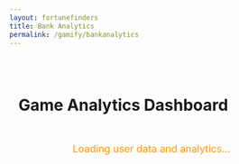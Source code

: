 ```yaml
---
layout: fortunefinders
title: Bank Analytics
permalink: /gamify/bankanalytics
---
```


<style>
  :root {
    --primary-color: #ff9800;
    --background-color: #1f1f1f;
    --text-color: #ffffff;
    --chart-grid-color: rgba(255, 255, 255, 0.1);
  }

  .container {
    max-width: 1200px;
    margin: 0 auto;
    padding: 2rem 1rem;
  }

  .game-card {
    background-color: #2d2d2d;
    border-radius: 8px;
    padding: 1.5rem;
    margin-bottom: 1.5rem;
    box-shadow: 0 4px 8px rgba(0, 0, 0, 0.2);
  }

  .chart-grid {
    display: grid;
    grid-template-columns: repeat(auto-fit, minmax(300px, 1fr));
    gap: 1.5rem;
    margin-top: 1.5rem;
  }

  .chart-container {
    height: 400px;
    position: relative;
  }

  .game-title {
    color: var(--primary-color);
    border-left: 4px solid var(--primary-color);
    padding-left: 1rem;
    margin: 0 0 1.5rem 0;
  }

  .toggle-container {
    display: flex;
    gap: 0.5rem;
    flex-wrap: wrap;
    margin-bottom: 1.5rem;
  }

  .toggle-button {
    background: none;
    border: 1px solid currentColor;
    color: var(--text-color);
    padding: 0.3rem 0.8rem;
    border-radius: 15px;
    cursor: pointer;
    transition: all 0.3s;
  } 

  .toggle-button.active {
    background: var(--primary-color);
    border-color: var(--primary-color);
    font-weight: bold;
  }

  .error-message {
    color: #ff6b6b;
    text-align: center;
    padding: 2rem;
  }

  .demo-warning {
    color: #ffd700;
    text-align: center;
    padding: 1rem;
    border: 1px solid #ffd700;
    border-radius: 4px;
    margin: 1rem 0;
  }

  .loading-message {
    color: var(--primary-color);
    text-align: center;
    padding: 2rem;
    font-size: 1.1rem;
  }

  .user-info {
    background-color: #3d3d3d;
    border-radius: 8px;
    padding: 1rem;
    margin-bottom: 1.5rem;
    border-left: 4px solid var(--primary-color);
  }

  .user-info h3 {
    color: var(--primary-color);
    margin: 0 0 0.5rem 0;
  }

  .user-stats {
    display: grid;
    grid-template-columns: repeat(auto-fit, minmax(200px, 1fr));
    gap: 1rem;
  }

  .stat-item {
    display: flex;
    justify-content: space-between;
    padding: 0.5rem 0;
    border-bottom: 1px solid #555;
  }

  .stat-value {
    font-weight: bold;
  }

  .back-button {
    background: var(--primary-color);
    color: white;
    border: none;
    padding: 0.5rem 1rem;
    border-radius: 4px;
    cursor: pointer;
    text-decoration: none;
    display: inline-block;
    margin-bottom: 1rem;
    transition: background-color 0.3s;
  }

  .back-button:hover {
    background: #e68900;
    color: white;
    text-decoration: none;
  }
</style>

<div class="container">
  
  <h1 class="text-light">Game Analytics Dashboard</h1>

  <div id="loadingMessage" class="loading-message">
    Loading user data and analytics...
  </div>

  <div id="errorMessage" class="error-message" style="display: none;">
    Failed to load analytics data. Please check your connection and try again.
  </div>

  <div id="mainContent" style="display: none;">
    <div id="userInfo" class="user-info" style="display: none;">
      <h3 id="userName">User Analytics</h3>
      <div class="user-stats" id="userStats">
        <!-- User stats will be populated here -->
      </div>
    </div>

    <div class="game-card">
      <h2 class="game-title">Individual Game Analytics</h2>
      <div class="toggle-container" id="toggleButtons">
        <button class="toggle-button active" data-game="dice">Dice</button>
        <button class="toggle-button active" data-game="poker">Poker</button>
        <button class="toggle-button active" data-game="mines">Mines</button>
        <button class="toggle-button active" data-game="blackjack">Blackjack</button>
      </div>
      <div class="chart-container">
        <canvas id="combinedChart"></canvas>
      </div>
    </div>

    <div class="chart-grid">
      <div class="game-card">
        <h3 class="game-title">Dice</h3>
        <div class="chart-container">
          <canvas id="diceChart"></canvas>
        </div>
      </div>                  
      <div class="game-card">
        <h3 class="game-title">Poker</h3>
        <div class="chart-container">
          <canvas id="pokerChart"></canvas>
        </div>
      </div>
      <div class="game-card">
        <h3 class="game-title">Mines</h3>
        <div class="chart-container">
          <canvas id="minesChart"></canvas>
        </div>
      </div>
      <div class="game-card">
        <h3 class="game-title">Blackjack</h3>
        <div class="chart-container">
          <canvas id="blackjackChart"></canvas>
        </div>
      </div>
    </div>
  </div>
</div>

<script src="{{site.baseurl}}/assets/js/api/config.js"></script>
<script src="https://cdn.jsdelivr.net/npm/chart.js"></script>
<script type="module">
import { javaURI, fetchOptions } from '{{site.baseurl}}/assets/js/api/config.js';

// Game configuration
const gameConfig = {
  'dice': { color: '#FFCE56', label: 'Dice', endpoint: '/profitmap/dice' },
  'poker': { color: '#FF6384', label: 'Poker', endpoint: '/profitmap/poker' },
  'mines': { color: '#9966FF', label: 'Mines', endpoint: '/profitmap/mines' },
  'blackjack': { color: '#4BC0C0', label: 'Blackjack', endpoint: '/profitmap/blackjack' }
};

// Global variables
let personId = null;
let combinedChart = null;
const individualCharts = {};

// Get personId from URL parameters or session
function getPersonIdFromUrl() {
  const urlParams = new URLSearchParams(window.location.search);
  const paramPersonId = urlParams.get('personId');
  console.log('PersonId from URL:', paramPersonId);
  return paramPersonId ? parseInt(paramPersonId, 10) : null;
}

// Get user ID from session (fallback)
async function fetchPersonIdFromSession() {
  try {
    console.log('Fetching person ID from session...');
    const personResponse = await fetch(`${javaURI}/api/person/get`, fetchOptions);
    
    if (!personResponse.ok) {
      throw new Error(`Failed to fetch person data: ${personResponse.status} ${await personResponse.text()}`);
    }
    
    const personData = await personResponse.json();
    console.log('Person data from session:', personData);
    
    if (!personData.id) {
      throw new Error("Could not determine user ID from session");
    }
    
    return personData.id;
  } catch (error) {
    console.error('Error fetching person ID from session:', error);
    throw error;
  }
}

// Fetch user analytics data
async function fetchUserAnalytics(personId) {
  try {
    console.log('Fetching user analytics for personId:', personId);
    const response = await fetch(`${javaURI}/bank/analytics/person/${personId}`, fetchOptions);
    
    if (!response.ok) {
      throw new Error(`Failed to fetch user analytics: ${response.status}`);
    }
    
    const result = await response.json();
    if (result.success && result.data) {
      return result.data;
    } else {
      throw new Error('Invalid analytics data received');
    }
  } catch (error) {
    console.error('Error fetching user analytics:', error);
    throw error;
  }
}

// Display user information
function displayUserInfo(analyticsData) {
  const userInfoDiv = document.getElementById('userInfo');
  const userNameElement = document.getElementById('userName');
  const userStatsElement = document.getElementById('userStats');
  
  const username = analyticsData.username || `User ${analyticsData.userId}`;
  userNameElement.textContent = `${username} - Analytics Dashboard`;
  
  // Get risk category color
  function getRiskColor(riskCategory) {
    switch(riskCategory) {
      case 0: return '#00ff7f'; // Low risk - green
      case 1: return '#ffcc00'; // Medium risk - yellow
      case 2: return '#ff6666'; // High risk - red
      default: return '#ffffff';
    }
  }
  
  userStatsElement.innerHTML = `
    <div class="stat-item">
      <span>Balance:</span>
      <span class="stat-value" style="color: #00ff7f;">$${Number(analyticsData.balance).toFixed(2)}</span>
    </div>
    <div class="stat-item">
      <span>Loan Amount:</span>
      <span class="stat-value" style="color: #ff6666;">$${Number(analyticsData.loanAmount).toFixed(2)}</span>
    </div>
    <div class="stat-item">
      <span>Daily Interest Rate:</span>
      <span class="stat-value" style="color: #ffcc00;">${Number(analyticsData.dailyInterestRate).toFixed(2)}%</span>
    </div>
    <div class="stat-item">
      <span>Risk Category:</span>
      <span class="stat-value" style="color: ${getRiskColor(analyticsData.riskCategory)};">${analyticsData.riskCategoryString}</span>
    </div>
  `;
  
  userInfoDiv.style.display = 'block';
}

// Data processing for individual games
function processTransactions(transactions) {
  console.log('Processing transactions:', transactions);
  
  if (!transactions || transactions.length === 0) {
    console.log('No transactions found');
    return { labels: [], values: [], runningTotal: [] };
  }

  // Sort transactions by timestamp
  const sortedTransactions = [...transactions].sort((a, b) => {
    const dateA = new Date(a[0]);
    const dateB = new Date(b[0]);
    return dateA - dateB;
  });

  const labels = [];
  const values = [];
  const runningTotal = [];
  let total = 0;

  sortedTransactions.forEach(([timestamp, amount]) => {
    const date = new Date(timestamp);
    const timeLabel = date.toLocaleTimeString();
    
    console.log('Processing:', timeLabel, amount);
    
    labels.push(timeLabel);
    values.push(Number(amount));
    total += Number(amount);
    runningTotal.push(total);
  });

  console.log('Processed data:', { labels, values, runningTotal });
  return { labels, values, runningTotal };
}

// Create individual game chart
function createChart(ctx, game, data) {
  if (individualCharts[game]) {
    individualCharts[game].destroy();
  }
  
  return new Chart(ctx, {
    type: 'line',
    data: {
      labels: data.labels,
      datasets: [{
        label: `${gameConfig[game].label} Running Total`,
        data: data.runningTotal,
        borderColor: gameConfig[game].color,
        backgroundColor: `${gameConfig[game].color}20`,
        tension: 0.2,
        fill: true                          
      }]
    },
    options: {
      responsive: true,
      maintainAspectRatio: false,
      scales: {
        y: {
          beginAtZero: true,
          grid: { color: '#ffffff20' },
          ticks: { color: '#fff' }
        },             
        x: {             
          grid: { color: '#ffffff10' },             
          ticks: { color: '#fff' }             
        }
      },             
      plugins: {             
        legend: { labels: { color: '#fff' } }             
      }
    }             
  });                          
}

// Combined chart             
function createCombinedChart(gameData) {             
  const ctx = document.getElementById('combinedChart').getContext('2d');
  
  if (combinedChart) {
    combinedChart.destroy();
  }
  
  const datasets = [];
  let longestLabels = [];
  
  Object.entries(gameData).forEach(([game, data]) => {
    if (data.labels.length > longestLabels.length) {
      longestLabels = data.labels;
    }
    
    datasets.push({
      label: gameConfig[game].label,
      data: data.runningTotal,
      borderColor: gameConfig[game].color,
      backgroundColor: `${gameConfig[game].color}20`,
      tension: 0.2,
      hidden: false
    });
  });
                          
  combinedChart = new Chart(ctx, {
    type: 'line',       
    data: {
      labels: longestLabels,
      datasets: datasets
    },
    options: {
      responsive: true,
      maintainAspectRatio: false,             
      scales: {                          
        y: { beginAtZero: true, grid: { color: '#ffffff20' }, ticks: { color: '#fff' } },
        x: { grid: { color: '#ffffff10' }, ticks: { color: '#fff' } }
      },
      plugins: { legend: { labels: { color: '#fff' } } }
    }
  });
}

// Fetch game data from endpoints
async function fetchGameData() {
  if (!personId) {
    throw new Error('Person ID not available');
  }

  const gameData = {};
  
  try {
    // Fetch data for each game using dynamic user ID
    for (const [game, config] of Object.entries(gameConfig)) {
      const endpoint = `${javaURI}/bank/${personId}${config.endpoint}`;
      console.log(`Fetching data for ${game} from ${endpoint}`);
      
      try {
        const response = await fetch(endpoint, fetchOptions);
        
        if (response.ok) {
          const data = await response.json();
          console.log(`Data for ${game}:`, data);
          gameData[game] = data;
        } else {
          console.warn(`Failed to fetch ${game} data: HTTP ${response.status}`);
          gameData[game] = [];
        }
      } catch (error) {
        console.error(`Error fetching ${game} data:`, error);
        gameData[game] = [];
      }
    }
    
    console.log('All game data:', gameData);
    return gameData;
  } catch (error) {
    console.error('Error in fetchGameData:', error);
    throw error;
  }
}

// Data loading
async function loadData() {
  try {
    // First try to get personId from URL, then from session
    personId = getPersonIdFromUrl();
    
    if (!personId) {
      console.log('No personId in URL, fetching from session...');
      personId = await fetchPersonIdFromSession();
    }
    
    console.log('Using personId:', personId);
    
    // Fetch user analytics data to display user info
    const analyticsData = await fetchUserAnalytics(personId);
    displayUserInfo(analyticsData);
    
    // Then fetch game data using the person ID
    const rawGameData = await fetchGameData();
    
    // Process data for each game
    const processedGameData = {};
    Object.keys(gameConfig).forEach(game => {
      const rawData = rawGameData[game] || [];
      console.log(`Processing ${game} data:`, rawData);
      processedGameData[game] = processTransactions(rawData);

      // Create individual chart
      const ctx = document.getElementById(`${game}Chart`)?.getContext('2d');
      if (ctx) {
        console.log(`Creating chart for ${game}`);
        individualCharts[game] = createChart(ctx, game, processedGameData[game]);
      }
    });

    // Create combined chart
    createCombinedChart(processedGameData);

    return processedGameData;
  } catch (error) {
    console.error('Error loading data:', error);
    throw error;
  }
}

// Show/hide UI elements
function showMainContent() {
  document.getElementById('loadingMessage').style.display = 'none';
  document.getElementById('errorMessage').style.display = 'none';
  document.getElementById('mainContent').style.display = 'block';
}

function showError() {
  document.getElementById('loadingMessage').style.display = 'none';
  document.getElementById('mainContent').style.display = 'none';
  document.getElementById('errorMessage').style.display = 'block';
}

// Initialization
document.addEventListener('DOMContentLoaded', async () => {
  try {
    console.log('Initializing analytics dashboard...');
    
    const processedData = await loadData();
    
    // Show main content
    showMainContent();

    // Toggle functionality for combined chart
    document.querySelectorAll('.toggle-button').forEach(button => {
      button.addEventListener('click', (e) => {
        const game = e.target.dataset.game;
        const isActive = e.target.classList.contains('active');
        e.target.classList.toggle('active', !isActive);
                                       
        if (combinedChart) {
          const dataset = combinedChart.data.datasets
            .find(d => d.label === gameConfig[game].label);
          if (dataset) {
            dataset.hidden = isActive;
            combinedChart.update();
          }
        }
      });
    });
    
    console.log('Analytics dashboard initialized successfully');
  } catch (error) {
    console.error('Initialization error:', error);  
    showError();
  }
});
</script>